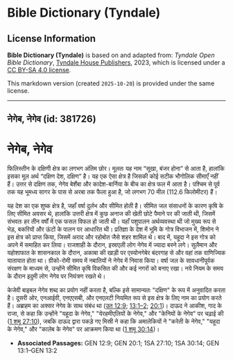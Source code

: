 # Bible Dictionary (Tyndale)

## License Information

**Bible Dictionary (Tyndale)** is based on and adapted from: _Tyndale Open Bible Dictionary_, [Tyndale House Publishers](https://tyndaleopenresources.com/), 2023, which is licensed under a [CC BY-SA 4.0 license](https://creativecommons.org/licenses/by-sa/4.0/legalcode.en).

This markdown version (created `2025-10-20`) is provided under the same license.



--------------------------------

## नेगेब, नेगेव (id: 381726)

नेगेब, नेगेव
============

फिलिस्तीन के दक्षिणी क्षेत्र का लगभग अंतिम छोर। मूलतः यह नाम “सूखा, बंजर होना” से आता है, हालांकि इसका मूल अर्थ “दक्षिण देश, दक्षिण” है। यह एक ऐसा क्षेत्र है जिसकी कोई सटीक भौगोलिक सीमाएँ नहीं हैं। उत्तर से दक्षिण तक, नेगेव बेर्शेबा और कादेश\-बार्निया के बीच का क्षेत्र फल में आता है। पश्चिम से पूर्व तक यह भूमध्य सागर के पास से अरबा तक फैला हुआ है, जो लगभग 70 मील (112\.6 किलोमीटर) हैं। 

यह देश का एक शुष्क क्षेत्र है, जहाँ वर्षा दुर्लभ और सीमित होती है। सीमित जल संसाधनों के कारण कृषि के लिए सीमित अवसर थे, हालांकि उत्तरी क्षेत्र में कुछ अनाज की खेती छोटे पैमाने पर की जाती थी, जिसमें संभवतः हर तीन वर्षों में एक फसल विफल हो जाती थी। यहाँ पशुपालन अर्थव्यवस्था थी जो मुख्य रूप से भेड़, बकरियों और ऊंटों के पालन पर आधारित थी। प्रतिज्ञा के देश में भूमि के गोत्र विभाजन में, शिमोन ने इस क्षेत्र को प्राप्त किया, जिसमें अराद और रहोबोत जैसे शहर शामिल थे। बाद में, यहूदा ने इस गोत्र को अपने में समाहित कर लिया। राजशाही के दौरान, इस्राएली लोग नेगेव में ज्यादा बस्ने लगे। सुलैमान और यहोशाफात के शासनकाल के दौरान, अकाबा की खाड़ी पर एस्योनगेबेर बंदरगाह से और वहां तक वाणिज्यिक यातायात होता था। ग्रीको\-रोमी समय में नबातियों ने नेगेव में निवास किया। वर्षा जल के सावधानीपूर्वक संरक्षण के माध्यम से, उन्होंने सीमित कृषि विकसित की और कई नगरों को बनाए रखा। नये नियम के समय के दौरान इदुमी लोग नेगेव पर नियंत्रण रखते थे।

केजेवी बाइबल नेगेव शब्द का प्रयोग नहीं करता है, बल्कि इसे सामान्यतः "दक्षिण" के रूप में अनुवादित करता है। दूसरी ओर, एनआईवी, एनएएसबी, और एनएलटी नियमित रूप से इस क्षेत्र के लिए नाम का प्रयोग करते हैं। अब्राहम का अक्सर नेगेव के साथ संबंध था ([उत 12:9](https://ref.ly/Gen12:9); [13:1–2](https://ref.ly/Gen13:1-Gen13:2); [20:1](https://ref.ly/Gen20:1))। दाऊद ने आकीश, गाद के राजा, से कहा कि उन्होंने "यहूदा के नेगेव," "येरहमीएलियों के नेगेव," और "केनियों के नेगेव" पर चढ़ाई की ([1 शमू 27:10](https://ref.ly/1Sam27:10)), जबकि दाऊद द्वारा पकड़े गए मिस्री ने कहा कि अमालेकियों ने "करेती के नेगेव," "यहूदा के नेगेव," और "कालेब के नेगेव" पर आक्रमण किया था ([1 शमू 30:14](https://ref.ly/1Sam30:14))।

* **Associated Passages:** GEN 12:9; GEN 20:1; 1SA 27:10; 1SA 30:14; GEN 13:1–GEN 13:2

